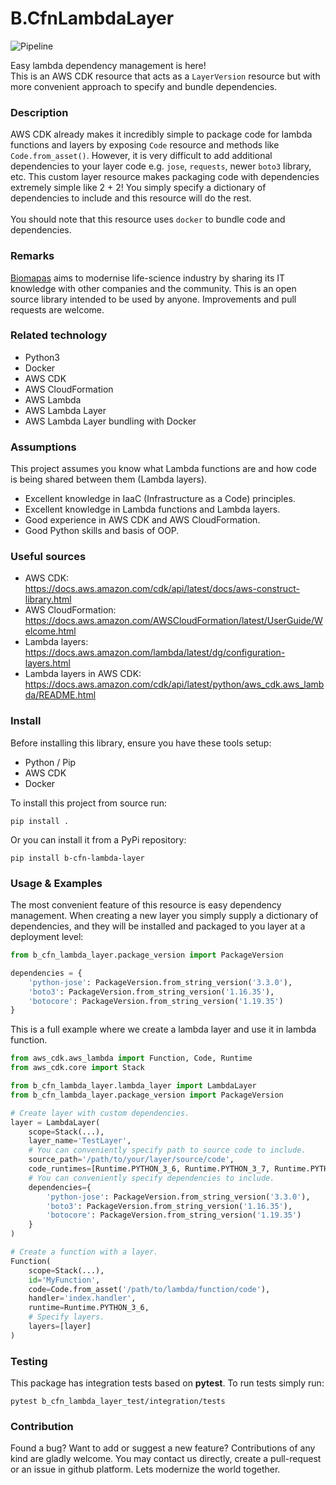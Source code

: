 # B.CfnLambdaLayer

![Pipeline](https://github.com/Biomapas/B.CfnLambdaLayer/workflows/Pipeline/badge.svg?branch=master)

Easy lambda dependency management is here!<br> This is an AWS CDK resource that acts as a
`LayerVersion` resource but with more convenient approach to specify and bundle dependencies.

### Description

AWS CDK already makes it incredibly simple to package code for lambda functions and 
layers by exposing `Code` resource and methods like `Code.from_asset()`. However, it is very
difficult to add additional dependencies to your layer code e.g. `jose`, `requests`, newer `boto3` library, etc.
This custom layer resource makes packaging code with dependencies extremely simple like 2 + 2! You 
simply specify a dictionary of dependencies to include and this resource will do the rest.
<br><br>
You should note that this resource uses `docker` to bundle code and dependencies.

### Remarks

[Biomapas](https://www.biomapas.com/) aims to modernise life-science industry by sharing its IT knowledge with other companies and the community. 
This is an open source library intended to be used by anyone. 
Improvements and pull requests are welcome. 

### Related technology

- Python3
- Docker
- AWS CDK
- AWS CloudFormation
- AWS Lambda
- AWS Lambda Layer
- AWS Lambda Layer bundling with Docker

### Assumptions

This project assumes you know what Lambda functions are and how code is being shared between them
(Lambda layers). 

- Excellent knowledge in IaaC (Infrastructure as a Code) principles.
- Excellent knowledge in Lambda functions and Lambda layers.  
- Good experience in AWS CDK and AWS CloudFormation.
- Good Python skills and basis of OOP.

### Useful sources

- AWS CDK:<br>https://docs.aws.amazon.com/cdk/api/latest/docs/aws-construct-library.html
- AWS CloudFormation:<br>https://docs.aws.amazon.com/AWSCloudFormation/latest/UserGuide/Welcome.html
- Lambda layers:<br>https://docs.aws.amazon.com/lambda/latest/dg/configuration-layers.html
- Lambda layers in AWS CDK:<br>https://docs.aws.amazon.com/cdk/api/latest/python/aws_cdk.aws_lambda/README.html

### Install

Before installing this library, ensure you have these tools setup:

- Python / Pip
- AWS CDK
- Docker

To install this project from source run:

```
pip install .
```


Or you can install it from a PyPi repository:

```
pip install b-cfn-lambda-layer
```


### Usage & Examples

The most convenient feature of this resource is easy dependency management. When creating a new layer
you simply supply a dictionary of dependencies, and they will be installed and packaged to you layer
at a deployment level:

```python
from b_cfn_lambda_layer.package_version import PackageVersion

dependencies = {
    'python-jose': PackageVersion.from_string_version('3.3.0'),
    'boto3': PackageVersion.from_string_version('1.16.35'),
    'botocore': PackageVersion.from_string_version('1.19.35')
}
```

This is a full example where we create a lambda layer and use it in lambda function.

```python
from aws_cdk.aws_lambda import Function, Code, Runtime
from aws_cdk.core import Stack

from b_cfn_lambda_layer.lambda_layer import LambdaLayer
from b_cfn_lambda_layer.package_version import PackageVersion

# Create layer with custom dependencies.
layer = LambdaLayer(
    scope=Stack(...),
    layer_name='TestLayer',
    # You can conveniently specify path to source code to include.
    source_path='/path/to/your/layer/source/code',
    code_runtimes=[Runtime.PYTHON_3_6, Runtime.PYTHON_3_7, Runtime.PYTHON_3_8],
    # You can conveniently specify dependencies to include.
    dependencies={
        'python-jose': PackageVersion.from_string_version('3.3.0'),
        'boto3': PackageVersion.from_string_version('1.16.35'),
        'botocore': PackageVersion.from_string_version('1.19.35')
    }
)

# Create a function with a layer.
Function(
    scope=Stack(...),
    id='MyFunction',
    code=Code.from_asset('/path/to/lambda/function/code'),
    handler='index.handler',
    runtime=Runtime.PYTHON_3_6,
    # Specify layers.
    layers=[layer]
)
```

### Testing

This package has integration tests based on **pytest**.
To run tests simply run:

```
pytest b_cfn_lambda_layer_test/integration/tests
```

### Contribution

Found a bug? Want to add or suggest a new feature? 
Contributions of any kind are gladly welcome. 
You may contact us directly, create a pull-request or an issue in github platform. 
Lets modernize the world together.
